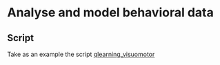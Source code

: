 # Analyse and model behavioral data

## Script

Take as an example the script [qlearning_visuomotor](https://github.com/brainets/scripts/blob/master/meg/visuomotor/qlearning_visuomotor.py)